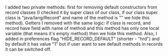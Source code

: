 I added two private methods: first for removing default constructors from record classes (I checked it by super class of our class, if our class super class is "java/lang/Record" and name of the method is "<init>" we hide this method). Getters I removed with the same logic: if class is record, and record have field with name of method and this method has only one local variable (that means it's empty method) then we hide this method. Also, I added in preferences flag "HIDE_RECORD_DEFAULT" (shorter - "hrd") and by default it has value "1" but if user want to see default methods in records it can be switched off. 